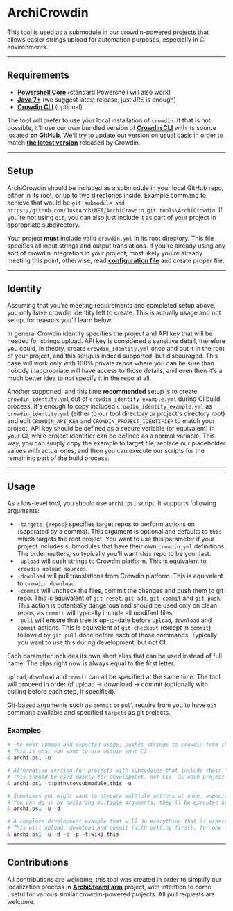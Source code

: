 # ArchiCrowdin

This tool is used as a submodule in our crowdin-powered projects that allows easier strings upload for automation purposes, especially in CI environments.

---

## Requirements

- **[Powershell Core](https://github.com/PowerShell/PowerShell)** (standard Powershell will also work)
- **[Java 7+](https://www.oracle.com/technetwork/java/javase/downloads/index.html)** (we suggest latest release, just JRE is enough)
- **[Crowdin CLI](https://support.crowdin.com/cli-tool/#installation)** (optional)

The tool will prefer to use your local installation of `crowdin`. If that is not possible, it'll use our own bundled version of **[Crowdin CLI](https://support.crowdin.com/cli-tool)** with its source located **[on GitHub](https://github.com/crowdin/crowdin-cli-2)**. We'll try to update our version on usual basis in order to match **[the latest version](https://downloads.crowdin.com/cli/v2/crowdin-cli.zip)** released by Crowdin.

---

## Setup

ArchiCrowdin should be included as a submodule in your local GitHub repo, either in its root, or up to two directories inside. Example command to achieve that would be `git submodule add https://github.com/JustArchiNET/ArchiCrowdin.git tools\ArchiCrowdin`. If you're not using `git`, you can also just include it as part of your project in appropriate subdirectory.

Your project **must** include valid `crowdin.yml` in its root directory. This file specifies all input strings and output translations. If you're already using any sort of crowdin integration in your project, most likely you're already meeting this point, otherwise, read **[configuration file](https://support.crowdin.com/configuration-file)** and create proper file.

---

## Identity

Assuming that you're meeting requirements and completed setup above, you only have crowdin identity left to create. This is actually usage and not setup, for reasons you'll learn below.

In general Crowdin identity specifies the project and API key that will be needed for strings upload. API key is considered a sensitive detail, therefore you could, in theory, create `crowdin_identity.yml` once and put it in the root of your project, and this setup is indeed supported, but discouraged. This case will work only with 100% private repos where you can be sure than nobody inappropriate will have access to those details, and even then it's a much better idea to not specify it in the repo at all.

Another supported, and this time **recommended** setup is to create `crowdin_identity.yml` out of `crowdin_identity_example.yml` during CI build process. It's enough to copy included `crowdin_identity_example.yml` as `crowdin_identity.yml` (either to our tool directory or project's directory root) and edit `CROWDIN_API_KEY` and `CROWDIN_PROJECT_IDENTIFIER` to match your project. API key should be defined as a secure variable (or equivalent) in your CI, while project identifier can be defined as a normal variable. This way, you can simply copy the example to target file, replace our placeholder values with actual ones, and then you can execute our scripts for the remaining part of the build process.

---

## Usage

As a low-level tool, you should use `archi.ps1` script. It supports following arguments:

- `-targets:{repos}` specifies target repos to perform actions on (separated by a comma). This argument is optional and defaults to `this` which targets the root project. You want to use this parameter if your project includes submodules that have their own `crowdin.yml` definitions. The order matters, so typically you'll want `this` repo to be your last.
- `-upload` will push strings to Crowdin platform. This is equivalent to `crowdin upload sources`.
- `-download` will pull translations from Crowdin platform. This is equivalent to `crowdin download`.
- `-commit` will uncheck the files, commit the changes and push them to git repo. This is equivalent of `git reset`, `git add`, `git commit` and `git push`. This action is potentially dangerous and should be used only on clean repos, as `commit` will typically include all modified files.
- `-pull` will ensure that tree is up-to-date before `upload`, `download` and `commit` actions. This is equivalent of `git checkout` (except in `commit`), followed by `git pull` done before each of those commands. Typically you want to use this during development, but not CI.

Each parameter includes its own short alias that can be used instead of full name. The alias right now is always equal to the first letter.

`upload`, `download` and `commit` can all be specified at the same time. The tool will proceed in order of upload -> download -> commit (optionally with pulling before each step, if specified).

Git-based arguments such as `commit` or `pull` require from you to have `git` command available and specified `targets` as git projects.

### Examples

```powershell
# The most common and expected usage, pushes strings to crowdin from this repo, defaults to -t:this
# This is what you want to use within your CI
& archi.ps1 -u

# Alternative version for projects with submodules that include their own crowdin.yml definitions
# This should be used mainly for development, not CIs, as each project should have its own CI process
& archi.ps1 -t:path\to\submodule,this -u

# Sometimes you might want to execute multiple actions at once, especially for syncing the tree (upload + download)
# You can do so by declaring multiple arguments, they'll be executed one after another in fixed order specified in usage
& archi.ps1 -u -d

# A complete development example that will do everything that is expected from crowdin integration
# This will upload, download and commit (with pulling first), for one of our submodules and the root project itself
& archi.ps1 -u -d -c -p -t:wiki,this
```

---

## Contributions

All contributions are welcome, this tool was created in order to simplify our localization process in **[ArchiSteamFarm](https://github.com/JustArchiNET/ArchiSteamFarm)** project, with intention to come useful for various similar crowdin-powered projects. All pull requests are welcome.
